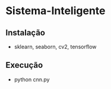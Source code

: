 # Sistema-Inteligente

## Instalação

- sklearn, seaborn, cv2, tensorflow

## Execução

- python cnn.py